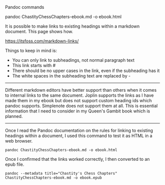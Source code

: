 Pandoc commands

pandoc ChastityChessChapters-ebook.md -o ebook.html



It is possible to make links to existing headings within a markdown document. This page shows how.

https://itsfoss.com/markdown-links/

Things to keep in mind is:

- You can only link to subheadings, not normal paragraph text
- This link starts with #
- There should be no upper cases in the link, even if the subheading has it
- The white spaces in the subheading text are replaced by -

---

Different markdown editors have better support than others when it comes to internal links to the same document. Joplin supports the links as I have made them in my ebook but does not support custom heading ids which pandoc supports. Simplenote does not support them at all. This is essential information that I need to consider in my Queen's Gambit book which is planned.

---

Once I read the Pandoc documentation on the rules for linking to existing headings within a document, I used this command to test it as HTML in a web browser.

`pandoc ChastityChessChapters-ebook.md -o ebook.html`

Once I confirmed that the links worked correctly, I then converted to an epub file.

`pandoc --metadata title="Chastity's Chess Chapters" ChastityChessChapters-ebook.md -o ebook.epub`
